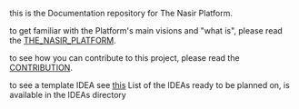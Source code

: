 this is the Documentation repository for The Nasir Platform.

to get familiar with the Platform's main visions and "what is", please read the [THE_NASIR_PLATFORM](./THE_NASIR_PLATFORM.md).

to see how you can contribute to this project, please read the [CONTRIBUTION](./CONTRIBUTION.md).

to see a template IDEA see [this](./IDEAs/IDEA_TEMPLATE.md)
List of the IDEAs ready to be planned on, is available in the IDEAs directory

